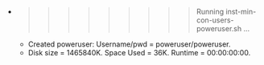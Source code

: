 * >>>>>>>>> Running inst-min-con-users-poweruser.sh ...
  * Created poweruser: Username/pwd = poweruser/poweruser.
  * Disk size = 1465840K. Space Used = 36K. Runtime = 00:00:00:00.
